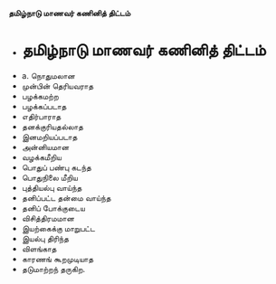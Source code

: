 **தமிழ்நாடு மாணவர் கணினித் திட்டம்**
- # தமிழ்நாடு மாணவர் கணினித் திட்டம்
- a. நொதுமலான
- முன்பின் தெரியவராத
- பழக்கமற்ற
- பழக்கப்படாத
- எதிர்பாராத
- தனக்குரியதல்லாத
-  இனமறியப்படாத
- அன்னியமான
- வழக்கமீறிய
- பொதுப் பண்பு கடந்த
- பொதுநிலை மீறிய
- புத்தியல்பு வாய்ந்த
- தனிப்பட்ட தன்மை வாய்ந்த
- தனிப் போக்குடைய
- விசித்திரமமான
- இயற்கைக்கு மாறுபட்ட
- இயல்பு திரிந்த
- விளங்காத
- காரணங் கூறமுடியாத
- தடுமாற்றந் தருகிற.

